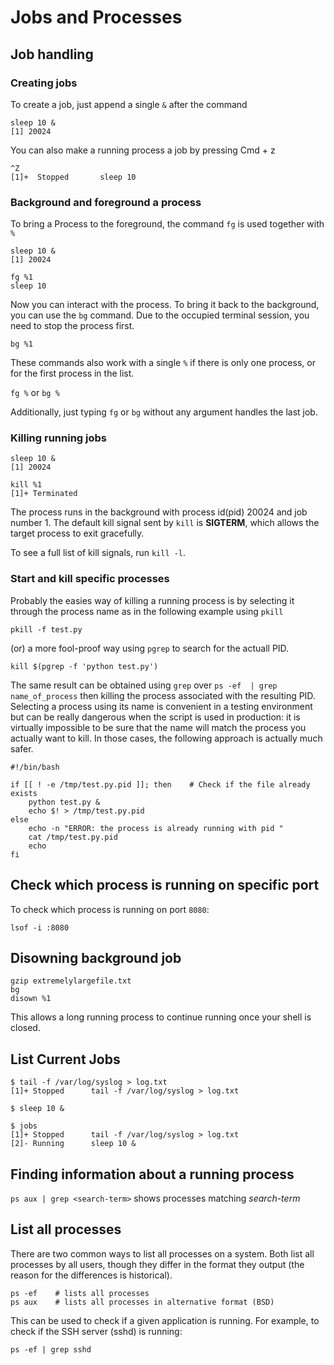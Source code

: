 # Jobs and Processes

## Job handling

### Creating jobs

To create a job, just append a single `&` after the command

```shell
sleep 10 &
[1] 20024
```

You can also make a running process a job by pressing Cmd + z

```shell
^Z
[1]+  Stopped		sleep 10
```

### Background and foreground a process

To bring a Process to the foreground, the command `fg` is used together with `%`

```shell
sleep 10 &
[1] 20024

fg %1
sleep 10
```

Now you can interact with the process. To bring it back to the background, you can use the `bg` command. Due to the occupied terminal session,
you need to stop the process first.

`bg %1`

These commands also work with a single `%` if there is only one process, or for the first process in the list.

`fg %` or `bg %`

Additionally, just typing `fg` or `bg` without any argument handles the last job.



### Killing running jobs

```shell
sleep 10 &
[1] 20024

kill %1
[1]+ Terminated
```

The process runs in the background with process id(pid) 20024 and job number 1. The default kill signal sent by `kill` is **SIGTERM**, 
which allows the target process to exit gracefully.

To see a full list of kill signals, run `kill -l`.


### Start and kill specific processes

Probably the easies way of killing a running process is by selecting it through the process name as in the following example using `pkill`

`pkill -f test.py`

(or) a more fool-proof way using `pgrep` to search for the actuall PID.

`kill $(pgrep -f 'python test.py')`

The same result can be obtained using `grep` over `ps -ef  | grep name_of_process` then killing the process associated with the resulting
PID. Selecting a process using its name is convenient in a testing environment but can be really dangerous when the script is used in
production: it is virtually impossible to be sure that the name will match the process you actually want to kill. In those cases, the
following approach is actually much safer.

```shell
#!/bin/bash

if [[ ! -e /tmp/test.py.pid ]]; then	# Check if the file already exists
    python test.py &
    echo $! > /tmp/test.py.pid
else
    echo -n "ERROR: the process is already running with pid "
    cat /tmp/test.py.pid
    echo 
fi
```


## Check which process is running on specific port

To check which process is running on port `8080`:

`lsof -i :8080`


## Disowning background job

```shell
gzip extremelylargefile.txt
bg
disown %1
```

This allows a long running process to continue running once your shell is closed.


## List Current Jobs

```shell
$ tail -f /var/log/syslog > log.txt
[1]+ Stopped      tail -f /var/log/syslog > log.txt

$ sleep 10 &

$ jobs
[1]+ Stopped      tail -f /var/log/syslog > log.txt
[2]- Running      sleep 10 &
```


## Finding information about a running process

`ps aux | grep <search-term>` shows processes matching _search-term_


## List all processes

There are two common ways to list all processes on a system. Both list all processes by all users, though they differ in
the format they output (the reason for the differences is historical).

```shell
ps -ef    # lists all processes
ps aux    # lists all processes in alternative format (BSD)
```

This can be used to check if a given application is running. For example, to check if the SSH server (sshd) is running:

`ps -ef | grep sshd`
